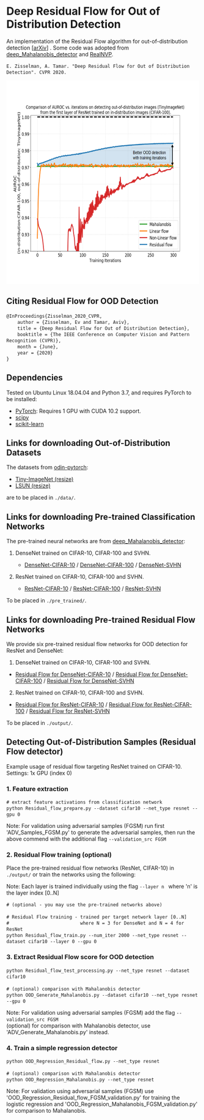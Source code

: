 # Deep Residual Flow for Out of Distribution Detection
An implementation of the Residual Flow algorithm for out-of-distribution detection \[[arXiv](https://arxiv.org/abs/2001.05419)\]
. 
Some code was adopted from [deep_Mahalanobis_detector](https://github.com/pokaxpoka/deep_Mahalanobis_detector) and [RealNVP](https://github.com/tensorflow/models/tree/master/research/real_nvp).
```
E. Zisselman, A. Tamar. "Deep Residual Flow for Out of Distribution Detection". CVPR 2020.
``` 

<p align="center">
    <img width="640" height="532" src="./figures/fig_AUROC_vs_iterations.png">
</p>

## Citing Residual Flow for OOD Detection 
```
@InProceedings{Zisselman_2020_CVPR,
    author = {Zisselman, Ev and Tamar, Aviv},
    title = {Deep Residual Flow for Out of Distribution Detection},
    booktitle = {The IEEE Conference on Computer Vision and Pattern Recognition (CVPR)},
    month = {June},
    year = {2020}
}
```

## Dependencies
Tested on Ubuntu Linux 18.04.04 and Python 3.7, and requires PyTorch to be installed:

* [PyTorch](http://pytorch.org/): Requires 1 GPU with CUDA 10.2 support.
* [scipy](https://github.com/scipy/scipy)
* [scikit-learn](http://scikit-learn.org/stable/)

## Links for downloading Out-of-Distribution Datasets
The datasets from [odin-pytorch](https://github.com/facebookresearch/odin):

* [Tiny-ImageNet (resize)](https://www.dropbox.com/s/kp3my3412u5k9rl/Imagenet_resize.tar.gz)
* [LSUN (resize)](https://www.dropbox.com/s/moqh2wh8696c3yl/LSUN_resize.tar.gz)

are to be placed in `./data/`.

## Links for downloading Pre-trained Classification Networks
The pre-trained neural networks are from [deep_Mahalanobis_detector](https://github.com/pokaxpoka/deep_Mahalanobis_detector):  
1. DenseNet trained on CIFAR-10, CIFAR-100 and SVHN.
    * [DenseNet-CIFAR-10](https://www.dropbox.com/s/pnbvr16gnpyr1zg/densenet_cifar10.pth?dl=0) / [DenseNet-CIFAR-100](https://www.dropbox.com/s/7ur9qo81u30od36/densenet_cifar100.pth?dl=0) / [DenseNet-SVHN](https://www.dropbox.com/s/9ol1h2tb3xjdpp1/densenet_svhn.pth?dl=0)  
      
2. ResNet trained on CIFAR-10, CIFAR-100 and SVHN.
    * [ResNet-CIFAR-10](https://www.dropbox.com/s/ynidbn7n7ccadog/resnet_cifar10.pth?dl=0) / [ResNet-CIFAR-100](https://www.dropbox.com/s/yzfzf4bwqe4du6w/resnet_cifar100.pth?dl=0) / [ResNet-SVHN](https://www.dropbox.com/s/uvgpgy9pu7s9ps2/resnet_svhn.pth?dl=0)

To be placed in `./pre_trained/`.

## Links for downloading Pre-trained Residual Flow Networks
We provide six pre-trained residual flow networks for OOD detection for ResNet and DenseNet:

1. DenseNet trained on CIFAR-10, CIFAR-100 and SVHN.
* [Residual Flow for DenseNet-CIFAR-10](https://technionmail-my.sharepoint.com/:u:/g/personal/ev_zis_campus_technion_ac_il/EXaDW_xbU0BAhOgxfbj1loMBmIHPYQuoJSPmImSqSeyJhA?e=n6g1P9) / [Residual Flow for DenseNet-CIFAR-100](https://technionmail-my.sharepoint.com/:u:/g/personal/ev_zis_campus_technion_ac_il/EaJu3Nkc_29Pi-odyTWUnKABGGcHJ04Yo9v8wrThUYmjug?e=EqgJ5z) / [Residual Flow for DenseNet-SVHN](https://technionmail-my.sharepoint.com/:u:/g/personal/ev_zis_campus_technion_ac_il/ESVdpBLM-b9EizVulcWbFLkBA101mYPK0KBJvRwT_N_kdw?e=j3R1hU)

2. ResNet trained on CIFAR-10, CIFAR-100 and SVHN.
* [Residual Flow for ResNet-CIFAR-10](https://technionmail-my.sharepoint.com/:u:/g/personal/ev_zis_campus_technion_ac_il/EcwqtRASutFBphwR4s4NF8ABwgjdD_tJ4Zj5dLjLq8PKMw?e=xCjfui) / [Residual Flow for ResNet-CIFAR-100](https://technionmail-my.sharepoint.com/:u:/g/personal/ev_zis_campus_technion_ac_il/EYpuBvexU_1Jg156O_v7hEIBZz5EtfQAqQSuI6saLV-zOA?e=iEKCV3) / [Residual Flow for ResNet-SVHN](https://technionmail-my.sharepoint.com/:u:/g/personal/ev_zis_campus_technion_ac_il/EbgPAwWgda9PiVXrd0bBFuMBAQSUXfTgbgaTzT4EtjfhXw?e=7ArKax)

To be placed in `./output/`.

## Detecting Out-of-Distribution Samples (Residual Flow detector)
Example usage of residual flow targeting ResNet trained on CIFAR-10.  
Settings: 1x GPU (index 0)
### 1. Feature extraction
```
# extract feature activations from classification network 
python Residual_flow_prepare.py --dataset cifar10 --net_type resnet --gpu 0
```
Note: For validation using adversarial samples (FGSM) run first 'ADV_Samples_FGSM.py' to generate the adversarial samples, then run the above commend with the additional flag `--validation_src FGSM`

### 2. Residual Flow training (optional)
Place the pre-trained residual flow networks (ResNet, CIFAR-10) in `./output/` or train the networks using the following:

Note: Each layer is trained individually using the flag `--layer n ` where 'n' is the layer index [0..N]
```
# (optional - you may use the pre-trained networks above) 

# Residual Flow training - trained per target network layer [0..N]
#                          where N = 3 for DenseNet and N = 4 for ResNet 
python Residual_flow_train.py --num_iter 2000 --net_type resnet --dataset cifar10 --layer 0 --gpu 0
```

### 3. Extract Residual Flow score for OOD detection
```
python Residual_flow_test_processing.py --net_type resnet --dataset cifar10

# (optional) comparison with Mahalanobis detector
python OOD_Generate_Mahalanobis.py --dataset cifar10 --net_type resnet --gpu 0
```

Note: For validation using adversarial samples (FGSM) add the flag `--validation_src FGSM`  
 (optional) for comparison with Mahalanobis detector, use 'ADV_Generate_Mahalanobis.py' instead.

### 4. Train a simple regression detector
```
python OOD_Regression_Residual_flow.py --net_type resnet

# (optional) comparison with Mahalanobis detector
python OOD_Regression_Mahalanobis.py --net_type resnet
```
Note: For validation using adversarial samples (FGSM) use 'OOD_Regression_Residual_flow_FGSM_validation.py' for training the logistic regression and 'OOD_Regression_Mahalanobis_FGSM_validation.py' for comparison to Mahalanobis.  